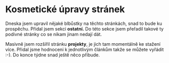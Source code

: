 <!--
title : Kosmetické úpravy stránek
author : Roman Ožana <ozana@omdesign.cz>
date : 10.8.2006 19:29:14
tags : nezarazeno
-->

# Kosmetické úpravy stránek

Dneska jsem upravil nějaké blbůstky na těchto stránkách, snad to bude ku prospěchu. Přidal jsem sekci **ostatní.** Do této sekce jsem přeřadil takové ty podivné stránky co se nikam jinam nedají dát.

Masivně jsem rozšířil stránku **projekty**, je jich tam momentálně ke stažení více. Přidal jsme hodnoceni k jednotlivým článkům takže se můžete vyřádit :-). Do konce týdne snad ještě něco přibude.
